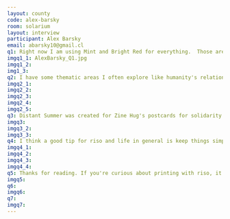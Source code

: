 ```yaml
---
layout: county 
code: alex-barsky
room: solarium
layout: interview
participant: Alex Barsky
email: abarsky10@gmail.cl 
q1: Right now I am using Mint and Bright Red for everything.  Those are my '20 summa colors
imgq1_1: AlexBarsky_Q1.jpg
imgq1_2: 
img1_3: 
q2: I have some thematic areas I often explore like humanity's relationship with nature and questioning if it's possible for them to live in harmony, or if it's even possible for humans to live in harmony with one another. I feel that I tell the same story over and over again with a different cast of characters, which is basically a person or people trying to come to terms with the bad parts of their own natures and how that affects the ecoystems surrounding them.
imgq2_1: 
imgq2_2: 
imgq2_3: 
imgq2_4: 
imgq2_5: 
q3: Distant Summer was created for Zine Hug's postcards for solidarity project, which aims to raise money for charity while facilitating analog communication during social distancing.  I tried to encapsulate specific thoughts I've been having during this period of quarantine into single images.  I don't know if I have ever felt so many emotions while looking at a banana turning brown before.
imgq3: 
imgq3_2: 
imgq3_3: 
q4: I think a good tip for riso and life in general is keep things simple.  It's possible to go crazy with printmaking and you definitely should sometimes.  But generally I think its good to keep simplifying things (from color selection, page count, binding, etc) as much as possible in mind!
imgq4_1: 
imgq4_2: 
imgq4_3: 
imgq4_4: 
q5: Thanks for reading. If you're curious about printing with riso, it's easy once you get the hang of it, and super fun to try! It's a eco-friendly & inexpensive way of self-publishing beautiful & unique artwork =)
imgq5: 
q6: 
imgq6: 
q7: 
imgq7: 
---
```

